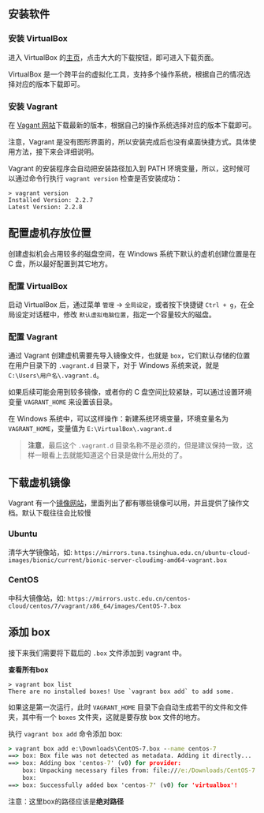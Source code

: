 ## 安装软件

### **安装 VirtualBox**

进入 VirtualBox 的[主页](https://link.zhihu.com/?target=https%3A//www.virtualbox.org/)，点击大大的下载按钮，即可进入下载页面。

VirtualBox 是一个跨平台的虚拟化工具，支持多个操作系统，根据自己的情况选择对应的版本下载即可。





### **安装 Vagrant**

在 [Vagant 网站](https://link.zhihu.com/?target=https%3A//www.vagrantup.com/)下载最新的版本，根据自己的操作系统选择对应的版本下载即可。

注意，Vagrant 是没有图形界面的，所以安装完成后也没有桌面快捷方式。具体使用方法，接下来会详细说明。

Vagrant 的安装程序会自动把安装路径加入到 PATH 环境变量，所以，这时候可以通过命令行执行 `vagrant version` 检查是否安装成功：

```text
> vagrant version
Installed Version: 2.2.7
Latest Version: 2.2.8
```

## 配置虚机存放位置

创建虚拟机会占用较多的磁盘空间，在 Windows 系统下默认的虚机创建位置是在 C 盘，所以最好配置到其它地方。

### **配置 VirtualBox**

启动 VirtualBox 后，通过菜单 `管理` -> `全局设定`，或者按下快捷键 `Ctrl + g`，在全局设定对话框中，修改 `默认虚拟电脑位置`，指定一个容量较大的磁盘。



### **配置 Vagrant**

通过 Vagrant 创建虚机需要先导入镜像文件，也就是 `box`，它们默认存储的位置在用户目录下的 `.vagrant.d` 目录下，对于 Windows 系统来说，就是 `C:\Users\用户名\.vagrant.d`。

如果后续可能会用到较多镜像，或者你的 C 盘空间比较紧缺，可以通过设置环境变量 `VAGRANT_HOME` 来设置该目录。

在 Windows 系统中，可以这样操作：新建系统环境变量，环境变量名为 `VAGRANT_HOME`，变量值为 `E:\VirtualBox\.vagrant.d`

> **注意**，最后这个 `.vagrant.d` 目录名称不是必须的，但是建议保持一致，这样一眼看上去就能知道这个目录是做什么用处的了。



## 下载虚机镜像

Vagrant 有一个[镜像网站](https://link.zhihu.com/?target=https%3A//app.vagrantup.com/boxes/search)，里面列出了都有哪些镜像可以用，并且提供了操作文档。默认下载往往会比较慢

### Ubuntu

清华大学镜像站，如: `https://mirrors.tuna.tsinghua.edu.cn/ubuntu-cloud-images/bionic/current/bionic-server-cloudimg-amd64-vagrant.box`

### CentOS

中科大镜像站，如: `https://mirrors.ustc.edu.cn/centos-cloud/centos/7/vagrant/x86_64/images/CentOS-7.box`



## 添加 box

接下来我们需要将下载后的 `.box` 文件添加到 vagrant 中。

**查看所有box**

```shell 
> vagrant box list
There are no installed boxes! Use `vagrant box add` to add some.
```

如果这是第一次运行，此时 `VAGRANT_HOME` 目录下会自动生成若干的文件和文件夹，其中有一个 `boxes` 文件夹，这就是要存放 box 文件的地方。

执行 `vagrant box add` 命令添加 box:

```cmd
> vagrant box add e:\Downloads\CentOS-7.box --name centos-7
==> box: Box file was not detected as metadata. Adding it directly...
==> box: Adding box 'centos-7' (v0) for provider:
    box: Unpacking necessary files from: file:///e:/Downloads/CentOS-7.box
    box:
==> box: Successfully added box 'centos-7' (v0) for 'virtualbox'!
```

注意：这里box的路径应该是**绝对路径**

